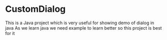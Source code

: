 # CustomDialog

This is a Java project which is very useful for showing demo of dialog in java
As we learn java we need example to learn better so this project is best for it
